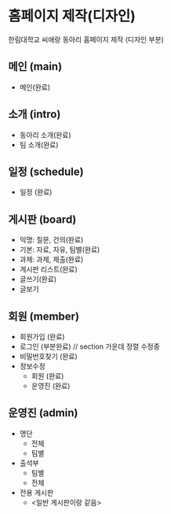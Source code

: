 # 홈페이지 제작(디자인)

한림대학교 씨애랑 동아리 홈페이지 제작 (디자인 부분)

## 메인 (main)
- 메인(완료)

## 소개 (intro)
- 동아리 소개(완료)
- 팀 소개(완료)

## 일정 (schedule)
- 일정 (완료)

## 게시판 (board)
- 익명: 질문, 건의(완료)
- 기본: 자료, 자유, 팀별(완료)
- 과제: 과제, 제출(완료)
- 게시판 리스트(완료)
- 글쓰기(완료)
- 글보기

## 회원 (member)
- 회원가입 (완료)
- 로그인 (부분완료) // section 가운데 정렬 수정중
- 비밀번호찾기 (완료)
- 정보수정
  - 회원 (완료)
  - 운영진 (완료)

## 운영진 (admin)
- 명단
  - 전체
  - 팀별
- 출석부
  - 팀별 
  - 전체 
- 전용 게시판
  - <일반 게시판이랑 같음>
